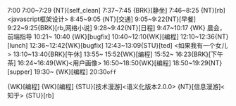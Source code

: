 
7:00
7:00~7:29 {NT}[self_clean]
7:37~7:45 {BRK}[静坐]
7:46~8:25 {NT}[rb]<javascript框架设计>
8:45~9:05 {NT}[交通]
9:05~9:22{NT}[早餐]
9:22~9:25{BRK}[rb,网络小说]
9:28~9:42{NT}[日程]
9:47~10:17 {WK}<WA> 晨会，前端指导
10:21~ 10:40 {WK}[bugfix]<life-time-tracker>
10:40~12:10{WK}[编程]<life-time-tracker>
12:10~12:36{NT}[lunch]
12:36~12:42{WK}[bugfix]<life-time-tracker>
12:43~13:09{STU}[ted] <如果我有一个女儿>
13:10~13:40{BRK}[午休]
13:55~ 15:52{WK}[编程]<life-time-tracker>
15:52~ 16:23{BRK}[下午茶]
16:24~16:49{WK}<用户画像>
16:50~18:50{WK}[编程]<life-time-tracker>
18:50~19:29{NT}[supper]
19:30~ {WK}[编程]<life-time-tracker>
20:30`off`


{WK}[编程]<WA>
{WK}[编程]<life-time-tracker>
{STU}[技术漫游]<语义化版本2.0.0>
{NT}[信息漫游]<知乎>
{STU}[rb]<human javascript>
